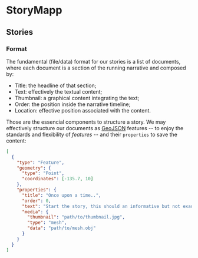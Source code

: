# StoryMapp

## Stories

### Format

The fundamental (file/data) format for our stories is a list of documents,
where each document is a section of the running narrative and composed by:
* Title: the headline of that section;
* Text: effectively the textual content;
* Thumbnail: a graphical content integrating the text;
* Order: the position inside the narrative timeline;
* Location: effective position associated with the content.

Those are the essencial components to structure a story.
We may effectively structure our documents as [GeoJSON] features -- to enjoy the
standards and flexibility of _features_ -- and their `properties` to save the
content:
```json
[
  {
    "type": "Feature",
    "geometry": {
      "type": "Point",
      "coordinates": [-135.7, 10]
    },
    "properties": {
      "title": "Once upon a time..",
      "order": 0,
      "text": "Start the story, this should an informative but not exaustive text",
      "media": {
        "thumbnail": "path/to/thumbnail.jpg",
        "type": "mesh",
        "data": "path/to/mesh.obj"
      }
    }
  }
]
```


[geojson]: http://geojson.org
